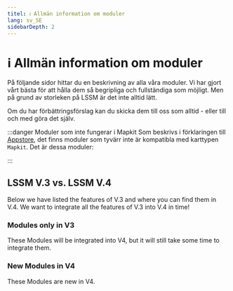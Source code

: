 ```yaml
---
titel: ℹ️ Allmän information om moduler
lang: sv_SE
sidebarDepth: 2
---
```


# ℹ️ Allmän information om moduler


På följande sidor hittar du en beskrivning av alla våra moduler. Vi har gjort vårt bästa för att hålla dem så begripliga och fullständiga som möjligt. Men på grund av storleken på LSSM är det inte alltid lätt.

Om du har förbättringsförslag kan du skicka dem till oss som alltid - eller till och med göra det själv.

:::danger Moduler som inte fungerar i Mapkit
Som beskrivs i förklaringen till [Appstore][docs.appstore], det finns moduler som tyvärr inte är kompatibla med karttypen `Mapkit`. Det är dessa moduler:

<mapkit-modules settings-text="And these settings"/>
:::

## LSSM V.3 vs. LSSM V.4

Below we have listed the features of V.3 and where you can find them in V.4.
We want to integrate all the features of V.3 into V.4 in time!

<v3-v4-comparison-integrated/>

### Modules only in V3

These Modules will be integrated into V4, but it will still take some time to integrate them.

<v3-v4-comparison-v3only/>

### New Modules in V4

These Modules are new in V4.

<v3-v4-comparison-new/>

<!-- ==START_FOOTER== Do NOT edit anything below this line! Any edits will be removed as content is auto generated! -->
[lssm.status]: https://status.lss-manager.de/
[lssm.discord]: https://discord.gg/RcTNjpB
[lssm.userscript]: https://v4.lss-manager.de/lssm-v4.user.js
[lssm.donations]: https://donate.lss-manager.de/
[docs]: https://docs.lss-manager.de/
[docs.apps]: /sv_SE/apps.md
[docs.appstore]: /sv_SE/appstore.md
[docs.bugs]: /sv_SE/bugs.md
[docs.error_report]: /sv_SE/error_report.md
[docs.faq]: /sv_SE/faq.md
[docs.metadata]: /sv_SE/metadata.md
[docs.other]: /sv_SE/other.md
[docs.settings]: /sv_SE/settings.md
[docs.suggestions]: /sv_SE/suggestions.md
[docs.support]: /sv_SE/support.md
[games.self]: https://larmcentralen-spelet.se
[tampermonkey]: https://tampermonkey.net/
[github]: https://github.com/LSS-Manager/LSSM-V.4
[github.issues]: https://github.com/LSS-Manager/LSSM-V.4/issues
[github.issues.open]: https://github.com/LSS-Manager/LSSM-V.4/issues?q=is%3Aissue+is%3Aopen+label%3Abug
